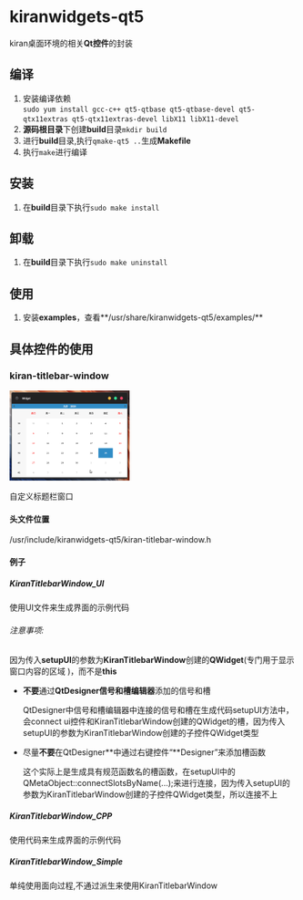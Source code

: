 # kiranwidgets-qt5
kiran桌面环境的相关**Qt控件**的封装

## 编译
1.  安装编译依赖  
   `sudo yum install gcc-c++ qt5-qtbase qt5-qtbase-devel qt5-qtx11extras qt5-qtx11extras-devel libX11 libX11-devel`
2. **源码根目录**下创建**build**目录`mkdir build`
3. 进行**build**目录,执行`qmake-qt5 ..`生成**Makefile**
4. 执行`make`进行编译

## 安装
1. 在**build**目录下执行`sudo make install`

## 卸载
1. 在**build**目录下执行`sudo make uninstall`

## 使用
1. 安装**examples**，查看**/usr/share/kiranwidgets-qt5/examples/**


## 具体控件的使用

### kiran-titlebar-window

<img src="preview-images/kiran-titlebar-window.png" alt="kiran-titlebar-window" style="zoom:33%;" />

自定义标题栏窗口

#### 头文件位置

/usr/include/kiranwidgets-qt5/kiran-titlebar-window.h

#### 例子

##### KiranTitlebarWindow_UI

使用UI文件来生成界面的示例代码

###### 注意事项:

因为传入**setupUI**的参数为**KiranTitlebarWindow**创建的**QWidget**(专门用于显示窗口内容的区域 )，而不是**this**

- **不要**通过**QtDesigner信号和槽编辑器**添加的信号和槽

  QtDesigner中信号和槽编辑器中连接的信号和槽在生成代码setupUI方法中，会connect ui控件和KiranTitlebarWindow创建的QWidget的槽，因为传入setupUI的参数为KiranTitlebarWindow创建的子控件QWidget类型

- 尽量**不要**在QtDesigner**中通过右键控件“**Designer”来添加槽函数

  这个实际上是生成具有规范函数名的槽函数，在setupUI中的QMetaObject::connectSlotsByName(...);来进行连接，因为传入setupUI的参数为KiranTitlebarWindow创建的子控件QWidget类型，所以连接不上

##### KiranTitlebarWindow_CPP

使用代码来生成界面的示例代码

##### KiranTitlebarWindow_Simple

单纯使用面向过程,不通过派生来使用KiranTitlebarWindow
